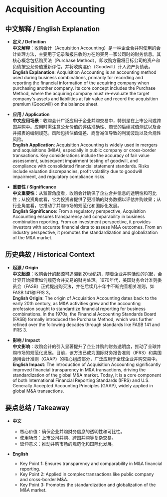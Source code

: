 # Acquisition Accounting

## 中文解释 / English Explanation

* **定义 / Definition**  
  **中文解释**：收购会计（Acquisition Accounting）是一种企业合并时使用的会计处理方法，主要用于记录和报告收购方在购买另一家公司时的财务信息。其核心概念包括购买法（Purchase Method），即收购方需将目标公司的资产和负债按公允价值重新评估，并将收购溢价（Goodwill）计入资产负债表。  
  **English Explanation**: Acquisition Accounting is an accounting method used during business combinations, primarily for recording and reporting the financial information of the acquiring company when purchasing another company. Its core concept includes the Purchase Method, where the acquiring company must re-evaluate the target company's assets and liabilities at fair value and record the acquisition premium (Goodwill) on the balance sheet.

* **应用 / Application**  
  **中文应用场景**：收购会计广泛应用于企业并购交易中，特别是在上市公司或跨国并购中。应用时需注意公允价值的评估准确性、商誉的后续减值测试以及合并报表的编制规范。风险包括估值偏差、商誉减值导致的利润波动以及合规性风险。  
  **English Application**: Acquisition Accounting is widely used in mergers and acquisitions (M&A), especially in public company or cross-border transactions. Key considerations include the accuracy of fair value assessment, subsequent impairment testing of goodwill, and compliance with consolidated financial statement standards. Risks include valuation discrepancies, profit volatility due to goodwill impairment, and regulatory compliance risks.

* **重要性 / Significance**  
  **中文重要性**：从监管角度看，收购会计确保了企业合并信息的透明性和可比性；从投资角度看，它为投资者提供了更准确的财务数据以评估并购效果；从行业角度看，它推动了并购市场的规范化和国际化发展。  
  **English Significance**: From a regulatory perspective, Acquisition Accounting ensures transparency and comparability in business combination reporting. From an investment perspective, it provides investors with accurate financial data to assess M&A outcomes. From an industry perspective, it promotes the standardization and globalization of the M&A market.

## 历史典故 / Historical Context

* **起源 / Origin**  
  **中文起源**：收购会计的起源可追溯到20世纪初，随着企业并购活动的兴起，会计界开始探索如何规范合并交易的财务处理。1970年代，美国财务会计准则委员会（FASB）正式提出购买法，并在后续几十年中不断完善相关准则，如FASB 141和IFRS 3。  
  **English Origin**: The origin of Acquisition Accounting dates back to the early 20th century, as M&A activities grew and the accounting profession sought to standardize financial reporting for business combinations. In the 1970s, the Financial Accounting Standards Board (FASB) formally introduced the Purchase Method, which was further refined over the following decades through standards like FASB 141 and IFRS 3.

* **影响 / Impact**  
  **中文影响**：收购会计的引入显著提升了企业并购的财务透明度，推动了全球并购市场的规范化发展。目前，该方法已成为国际财务报告准则（IFRS）和美国通用会计准则（GAAP）的核心组成部分，广泛应用于全球企业并购交易中。  
  **English Impact**: The introduction of Acquisition Accounting significantly improved financial transparency in M&A transactions, driving the standardization of the global M&A market. Today, it is a core component of both International Financial Reporting Standards (IFRS) and U.S. Generally Accepted Accounting Principles (GAAP), widely applied in global M&A transactions.

## 要点总结 / Takeaway

* **中文**  
  - 核心价值：确保企业并购财务信息的透明性和可比性。  
  - 使用场景：上市公司并购、跨国并购等复杂交易。  
  - 延伸意义：推动并购市场的规范化和国际化发展。  

* **English**  
  - Key Point 1: Ensures transparency and comparability in M&A financial reporting.  
  - Key Point 2: Applied in complex transactions like public company and cross-border M&A.  
  - Key Point 3: Promotes the standardization and globalization of the M&A market.